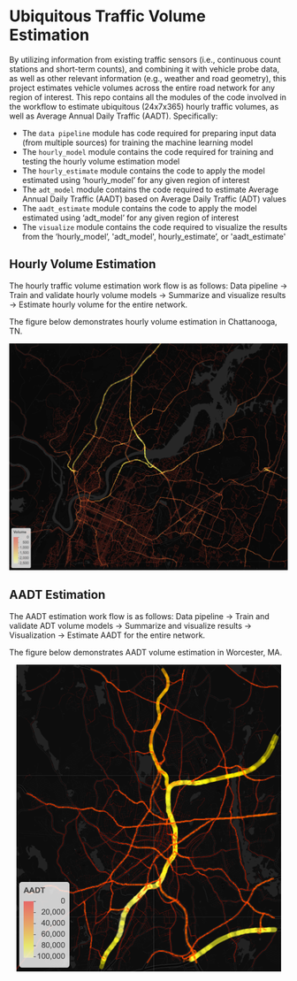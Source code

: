 # Ubiquitous Traffic Volume Estimation

By utilizing information from existing traffic sensors (i.e., continuous count stations and short-term counts), and combining it with vehicle probe data, as well as other relevant information (e.g., weather and road geometry), this project estimates vehicle volumes across the entire road network for any region of interest. This repo contains all the modules of the code involved in the workflow to estimate ubiquitous (24x7x365) hourly traffic volumes, as well as Average Annual Daily Traffic (AADT). Specifically:

- The `data pipeline` module has code required for preparing input data (from multiple sources) for training the machine learning model
- The `hourly_model` module contains the code required for training and testing the hourly volume estimation model
- The `hourly_estimate` module contains the code to apply the model estimated using ‘hourly_model’ for any given region of interest
- The `adt_model` module contains the code required to estimate Average Annual Daily Traffic (AADT) based on Average Daily Traffic (ADT) values
- The `aadt_estimate` module contains the code to apply the model estimated using ‘adt_model’ for any given region of interest
- The `visualize` module contains the code required to visualize the results from the ‘hourly_model’, 'adt_model', hourly_estimate’, or 'aadt_estimate'

## Hourly Volume Estimation

The hourly traffic volume estimation work flow is as follows: Data pipeline -> Train and validate hourly volume models -> Summarize and visualize results -> Estimate hourly volume for the entire network.

The figure below demonstrates hourly volume estimation in Chattanooga, TN.

<p align="center">
  <img src="/hourly_estimate/volume.png" )
</p>


## AADT Estimation
  
The AADT estimation work flow is as follows: Data pipeline -> Train and validate ADT volume models -> Summarize and visualize results -> Visualization -> Estimate AADT for the entire network.
 
The figure below demonstrates AADT volume estimation in Worcester, MA.
  
<p align="center">
  <img src="/aadt_estimate/AADT.png" )
</p>
